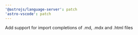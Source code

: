 ```yaml
---
'@astrojs/language-server': patch
'astro-vscode': patch
---
```


Add support for import completions of .md, .mdx and .html files
